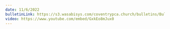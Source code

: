 ```yaml
---
date: 11/6/2022
bulletinLink: https://s3.wasabisys.com/coventrypca.church/bulletins/Bulletin 2022-11-06.pdf
video: https://www.youtube.com/embed/GxkEo8mJux0
---
```

